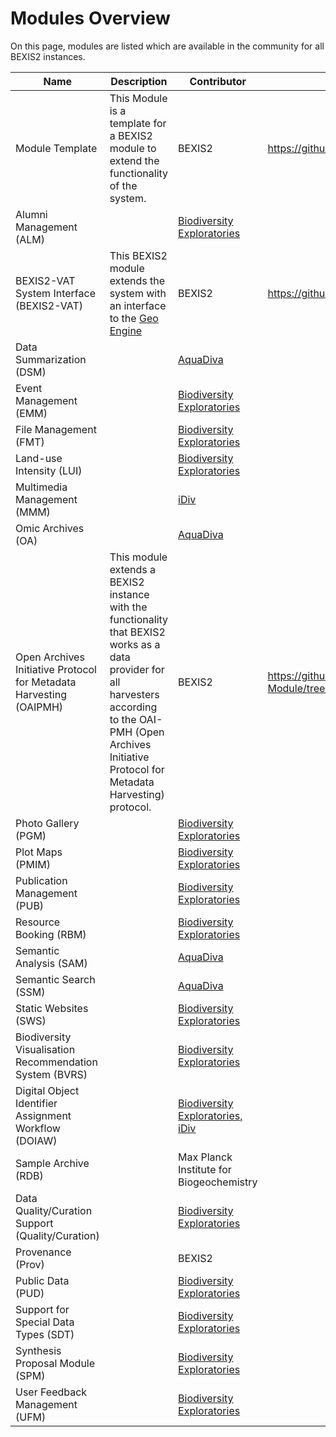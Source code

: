 # Modules Overview

On this page, modules are listed which are available in the community for all BEXIS2 instances.

| Name | Description | Contributor | Repo URL | Status |
| --- | --- | --- | --- | --- |
| Module Template | This Module is a template for a BEXIS2 module to extend the functionality of the system. | BEXIS2 | https://github.com/BEXIS2/ModuleTemplate | [Release](https://github.com/BEXIS2/ModuleTemplate) |
| Alumni Management (ALM) |   | [Biodiversity Exploratories](https://www.biodiversity-exploratories.de/en/) |   | Release |
| BEXIS2-VAT System Interface (BEXIS2-VAT) | This BEXIS2 module extends the system with an interface to the [Geo Engine](https://www.geoengine.de/en/start/) | BEXIS2 | https://github.com/BEXIS2/VAT-Module | [Release](https://github.com/BEXIS2/VAT-Module/releases/tag/1.0) |
| Data Summarization (DSM) |   | [AquaDiva](https://www.aquadiva.uni-jena.de/) |   | Release |
| Event Management (EMM) |   | [Biodiversity Exploratories](https://www.biodiversity-exploratories.de/en/) |   | Release |
| File Management (FMT) |   | [Biodiversity Exploratories](https://www.biodiversity-exploratories.de/en/) |   | Release |
| Land-use Intensity (LUI) |   | [Biodiversity Exploratories](https://www.biodiversity-exploratories.de/en/) |   | Release |
| Multimedia Management (MMM) |   | [iDiv](https://www.idiv.de/en) |   | Release |
| Omic Archives (OA) |   | [AquaDiva](https://www.aquadiva.uni-jena.de/) |   | Release |
| Open Archives Initiative Protocol for Metadata Harvesting  (OAIPMH) | This module extends a BEXIS2 instance with the functionality that BEXIS2 works as a data provider for all harvesters according to the OAI-PMH (Open Archives Initiative Protocol for Metadata Harvesting) protocol. | BEXIS2 | https://github.com/BEXIS2/OAI-PMH-Module/tree/2.13 | [Release](https://github.com/BEXIS2/OAI-PMH-Module/tree/2.13) |
| Photo Gallery (PGM) |   | [Biodiversity Exploratories](https://www.biodiversity-exploratories.de/en/) |   | Release |
| Plot Maps (PMIM) |   | [Biodiversity Exploratories](https://www.biodiversity-exploratories.de/en/) |   | Release |
| Publication Management (PUB) |   | [Biodiversity Exploratories](https://www.biodiversity-exploratories.de/en/) |   | Release |
| Resource Booking (RBM) |   | [Biodiversity Exploratories](https://www.biodiversity-exploratories.de/en/) |   | Release |
| Semantic Analysis (SAM) |   | [AquaDiva](https://www.aquadiva.uni-jena.de/) |   | Release |
| Semantic Search (SSM) |   | [AquaDiva](https://www.aquadiva.uni-jena.de/) |   | Release |
| Static Websites (SWS) |   | [Biodiversity Exploratories](https://www.biodiversity-exploratories.de/en/) |   | Release |
| Biodiversity Visualisation Recommendation System (BVRS) |   | [Biodiversity Exploratories](https://www.biodiversity-exploratories.de/en/) |   | Under development |
| Digital Object Identifier Assignment Workflow (DOIAW) |   | [Biodiversity Exploratories,](https://www.biodiversity-exploratories.de/en/) [iDiv](https://www.idiv.de/en) |   | Under development |
| Sample Archive (RDB) |   | Max Planck Institute for Biogeochemistry |   | Under development |
| Data Quality/Curation Support (Quality/Curation) |   | [Biodiversity Exploratories](https://www.biodiversity-exploratories.de/en/) |   | Planned |
| Provenance (Prov) |   | BEXIS2 |   | Planned |
| Public Data (PUD) |   | [Biodiversity Exploratories](https://www.biodiversity-exploratories.de/en/) |   | Planned |
| Support for Special Data Types (SDT) |   | [Biodiversity Exploratories](https://www.biodiversity-exploratories.de/en/) |   | Planned |
| Synthesis Proposal Module (SPM) |   | [Biodiversity Exploratories](https://www.biodiversity-exploratories.de/en/) |   | Planned |
| User Feedback Management (UFM) |   | [Biodiversity Exploratories](https://www.biodiversity-exploratories.de/en/) |   | Planned |
